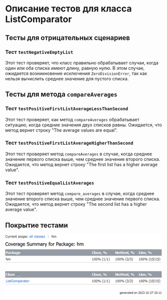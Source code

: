 # Описание тестов для класса ListComparator

## Тесты для отрицательных сценариев

### Тест `testNegativeEmptyList`

Этот тест проверяет, что класс правильно обрабатывает случаи, когда один или оба списка имеют длину, равную нулю. В этом случае, ожидается возникновение исключения `ZeroDivisionError`, так как нельзя вычислить среднее значение для пустого списка.

## Тесты для метода `compareAverages`

### Тест `testPositiveFirstListAverageLessThanSecond`

Этот тест проверяет, как метод `compareAverages` обрабатывает ситуацию, когда средние значения двух списков равны. Ожидается, что метод вернет строку "The average values are equal".

### Тест `testPositiveFirstListAverageHigherThanSecond`

Этот тест проверяет метод `compareAverages` в случае, когда среднее значение первого списка выше, чем среднее значение второго списка. Ожидается, что метод вернет строку "The first list has a higher average value".

### Тест `testPositiveEqualListAverages`

Этот тест проверяет метод `compare_averages` в случае, когда среднее значение второго списка выше, чем среднее значение первого списка. Ожидается, что метод вернет строку "The second list has a higher average value".

## Покрытие тестами
![coverage](./images/report.png)